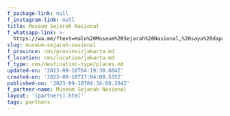 ```yaml
---
f_package-link: null
f_instagram-link: null
title: Museum Sejarah Nasional
f_whatsapp-link: >-
  https://wa.me/?text=Halo%20Museum%20Sejarah%20Nasional,%20saya%20dapat%20info%20dari%20@loocale.id%20dan%20punya%20pertanyaan
slug: museum-sejarah-nasional
f_province: cms/provinsi/jakarta.md
f_location: cms/location/jakarta.md
f_type: cms/destination-type/places.md
updated-on: '2023-09-18T04:19:30.604Z'
created-on: '2023-09-10T17:04:08.535Z'
published-on: '2023-09-18T04:34:08.284Z'
f_partner-name: Museum Sejarah Nasional
layout: '[partners].html'
tags: partners
---
```



